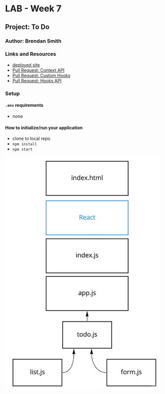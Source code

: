 # LAB - Week 7

## Project: To Do

### Author: Brendan Smith

### Links and Resources

- [deployed site](https://www.brendansmith.dev/todo)
- [Pull Request: Context API](https://github.com/brendigler/todo/pull/5)
- [Pull Request: Custom Hooks](https://github.com/brendigler/todo/pull/4)
- [Pull Request: Hooks API](https://github.com/brendigler/todo/pull/2)

### Setup

#### `.env` requirements

- none

#### How to initialize/run your application

- clone to local repo
- `npm install`
- `npm start`

<!-- #### Tests -->

<!-- - Run tests with `npm test` -->

<!-- #### UML / Application Wiring Diagram -->

![TODO](uml.jpg)
